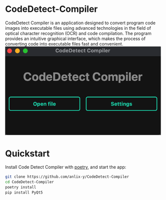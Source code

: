 # CodeDetect-Compiler
CodeDetect Compiler is an application designed to convert program code images into executable files using advanced technologies in the field of optical character recognition (OCR) and code compilation. The program provides an intuitive graphical interface, which makes the process of converting code into executable files fast and convenient.
![Preview](temp/git/Preview.png)
# Quickstart
Install Code Detect Compiler with [poetry](https://python-poetry.org), and start the app:
```bash
git clone https://github.com/anlix-y/CodeDetect-Compiler
cd CodeDetect-Compiler
poetry install
pip install PyQt5
```
